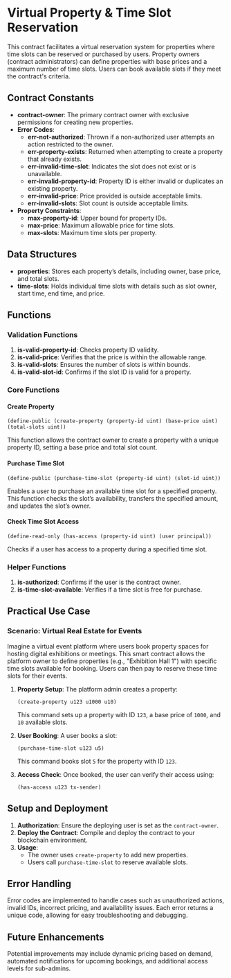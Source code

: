# Virtual Property & Time Slot Reservation

This contract facilitates a virtual reservation system for properties where time slots can be reserved or purchased by users. Property owners (contract administrators) can define properties with base prices and a maximum number of time slots. Users can book available slots if they meet the contract's criteria.

## Contract Constants

- **contract-owner**: The primary contract owner with exclusive permissions for creating new properties.
- **Error Codes**:
  - **err-not-authorized**: Thrown if a non-authorized user attempts an action restricted to the owner.
  - **err-property-exists**: Returned when attempting to create a property that already exists.
  - **err-invalid-time-slot**: Indicates the slot does not exist or is unavailable.
  - **err-invalid-property-id**: Property ID is either invalid or duplicates an existing property.
  - **err-invalid-price**: Price provided is outside acceptable limits.
  - **err-invalid-slots**: Slot count is outside acceptable limits.
- **Property Constraints**:
  - **max-property-id**: Upper bound for property IDs.
  - **max-price**: Maximum allowable price for time slots.
  - **max-slots**: Maximum time slots per property.

## Data Structures

- **properties**: Stores each property’s details, including owner, base price, and total slots.
- **time-slots**: Holds individual time slots with details such as slot owner, start time, end time, and price.

## Functions

### Validation Functions
1. **is-valid-property-id**: Checks property ID validity.
2. **is-valid-price**: Verifies that the price is within the allowable range.
3. **is-valid-slots**: Ensures the number of slots is within bounds.
4. **is-valid-slot-id**: Confirms if the slot ID is valid for a property.

### Core Functions

#### Create Property
```clarity
(define-public (create-property (property-id uint) (base-price uint) (total-slots uint))
```
This function allows the contract owner to create a property with a unique property ID, setting a base price and total slot count.

#### Purchase Time Slot
```clarity
(define-public (purchase-time-slot (property-id uint) (slot-id uint))
```
Enables a user to purchase an available time slot for a specified property. This function checks the slot’s availability, transfers the specified amount, and updates the slot’s owner.

#### Check Time Slot Access
```clarity
(define-read-only (has-access (property-id uint) (user principal))
```
Checks if a user has access to a property during a specified time slot.

### Helper Functions

1. **is-authorized**: Confirms if the user is the contract owner.
2. **is-time-slot-available**: Verifies if a time slot is free for purchase.

## Practical Use Case

### Scenario: Virtual Real Estate for Events
Imagine a virtual event platform where users book property spaces for hosting digital exhibitions or meetings. This smart contract allows the platform owner to define properties (e.g., "Exhibition Hall 1") with specific time slots available for booking. Users can then pay to reserve these time slots for their events.

1. **Property Setup**:
   The platform admin creates a property:
   ```clarity
   (create-property u123 u1000 u10)
   ```
   This command sets up a property with ID `123`, a base price of `1000`, and `10` available slots.

2. **User Booking**:
   A user books a slot:
   ```clarity
   (purchase-time-slot u123 u5)
   ```
   This command books slot `5` for the property with ID `123`.

3. **Access Check**:
   Once booked, the user can verify their access using:
   ```clarity
   (has-access u123 tx-sender)
   ```

## Setup and Deployment

1. **Authorization**: Ensure the deploying user is set as the `contract-owner`.
2. **Deploy the Contract**: Compile and deploy the contract to your blockchain environment.
3. **Usage**:
   - The owner uses `create-property` to add new properties.
   - Users call `purchase-time-slot` to reserve available slots.

## Error Handling

Error codes are implemented to handle cases such as unauthorized actions, invalid IDs, incorrect pricing, and availability issues. Each error returns a unique code, allowing for easy troubleshooting and debugging.

## Future Enhancements

Potential improvements may include dynamic pricing based on demand, automated notifications for upcoming bookings, and additional access levels for sub-admins.